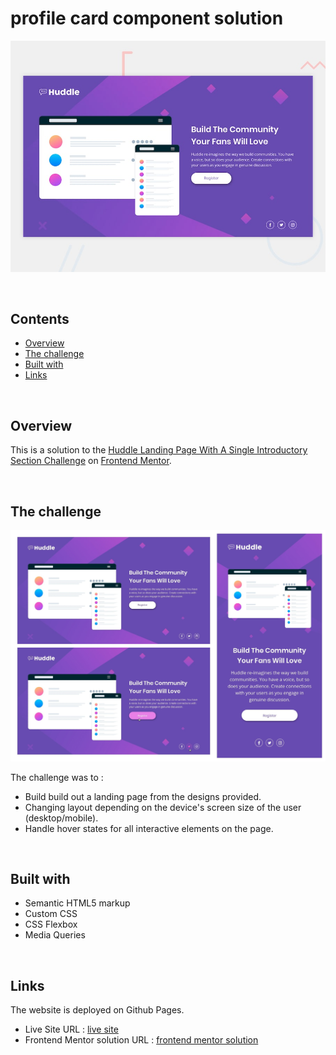 # profile card component solution

![Design preview for the profile card component](./design/desktop-preview.jpg)

<br/>

## Contents
- [Overview](#overview)
- [The challenge](#the-challenge)
- [Built with](#built-with)
- [Links](#links)

<br/>

## <a name="overview"></a>Overview
This is a solution to the [Huddle Landing Page With A Single Introductory Section Challenge](https://www.frontendmentor.io/challenges/huddle-landing-page-with-a-single-introductory-section-B_2Wvxgi0) on [Frontend Mentor](https://www.frontendmentor.io).

<br/>

## <a name="the-challenge"></a>The challenge

![Design previews for the challenge](./design/challengeDesign.jpg)

The challenge was to :
- Build build out a landing page from the designs provided.
- Changing layout depending on the device's screen size of the user (desktop/mobile).
- Handle hover states for all interactive elements on the page.

<br/>

## <a name="built-with"></a> Built with
- Semantic HTML5 markup
- Custom CSS
- CSS Flexbox
- Media Queries

<br/>

## <a name="#links"></a>Links
The website is deployed on Github Pages.

- Live Site URL : [live site](https://pranav-rustagi.github.io/frontendmentorChallenges/huddle-landing-page-with-single-introductory-section)
- Frontend Mentor solution URL : [frontend mentor solution](https://www.frontendmentor.io/solutions/huddle-landing-page-with-a-single-introductory-section-rzQF0vD0U)
